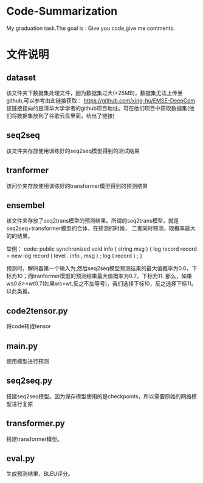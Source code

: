 # Code-Summarization
My graduation task.The goal is : Give you code,give me comments.

# 文件说明
## dataset
该文件夹下数据集处理文件，因为数据集过大(>25MB)，数据集无法上传至github,可以参考由此链接获取：
https://github.com/xing-hu/EMSE-DeepCom
该链接指向的是清华大学学者的github项目地址。可在他们项目中获取数据集(他们将数据集放到了谷歌云盘里面，给出了链接)

## seq2seq
该文件夹存放使用训练好的seq2seq模型得到的测试结果

## tranformer
该问价夹存放使用训练好的transformer模型得到的预测结果

## ensembel
该文件夹存放了seq2trans模型的预测结果。所谓的seq2trans模型，就是seq2seq+transformer模型的合体，在预测的时候，
二者同时预测，取概率最大的的结果。

举例：
code: public synchronized void info ( string msg ) { log record record = new log record ( level . info , msg ) ; log ( record ) ; }

预测时，解码器第一个输入为<start>,然后seq2seq模型预测结果的最大值概率为0.6，下标为10；而tranformer模型的预测结果最大值概率为0.7，下标为11.
那么，如果 ws*0.6>=wt*0.7(如果ws>wt,反之不加等号)，我们选择下标10，反之选择下标11。以此类推。

## code2tensor.py
将code转成tensor

## main.py
使用模型进行预测

## seq2seq.py
搭建seq2seq模型。因为保存模型使用的是checkpoints，所以需要原始的网络模型进行复原

## transformer.py
搭建transformer模型。

## eval.py
生成预测结果、BLEU评分。
